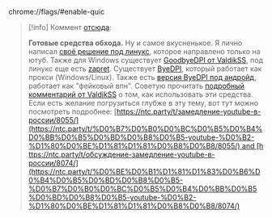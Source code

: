 chrome://flags/#enable-quic

>[!info] Коммент [отсюда](https://habr.com/ru/articles/832678/):
>
>**Готовые средства обхода.** Ну и самое вкусненькое. Я лично написал [своё решение под линукс](https://github.com/Waujito/youtubeUnblock), которое направлено только на ютуб. Также для Windows существует [GoodbyeDPI от ValdikSS](https://github.com/ValdikSS/GoodbyeDPI), под линукс еще есть [zapret](https://github.com/bol-van/zapret). Существует [ByeDPI](https://github.com/hufrea/byedpi), который работает как прокси (Windows/Linux). Также есть [версия ByeDPI под андройд](https://github.com/dovecoteescapee/ByeDPIAndroid), работает как "фейковый впн". Советую прочитать [подробный комментарий от ValdikSS](https://github.com/yt-dlp/yt-dlp/issues/10443#issuecomment-2248940967) о том, как использовать эти средства. Если есть желание погрузиться глубже в эту тему, вот тут можно посмотреть подробнее: [https://ntc.party/t/замедление-youtube-в-россии/8055/](https://ntc.party/t/%D0%B7%D0%B0%D0%BC%D0%B5%D0%B4%D0%BB%D0%B5%D0%BD%D0%B8%D0%B5-youtube-%D0%B2-%D1%80%D0%BE%D1%81%D1%81%D0%B8%D0%B8/8055/) and [https://ntc.party/t/обсуждение-замедление-youtube-в-россии/8074/](https://ntc.party/t/%D0%BE%D0%B1%D1%81%D1%83%D0%B6%D0%B4%D0%B5%D0%BD%D0%B8%D0%B5-%D0%B7%D0%B0%D0%BC%D0%B5%D0%B4%D0%BB%D0%B5%D0%BD%D0%B8%D0%B5-youtube-%D0%B2-%D1%80%D0%BE%D1%81%D1%81%D0%B8%D0%B8/8074/)

